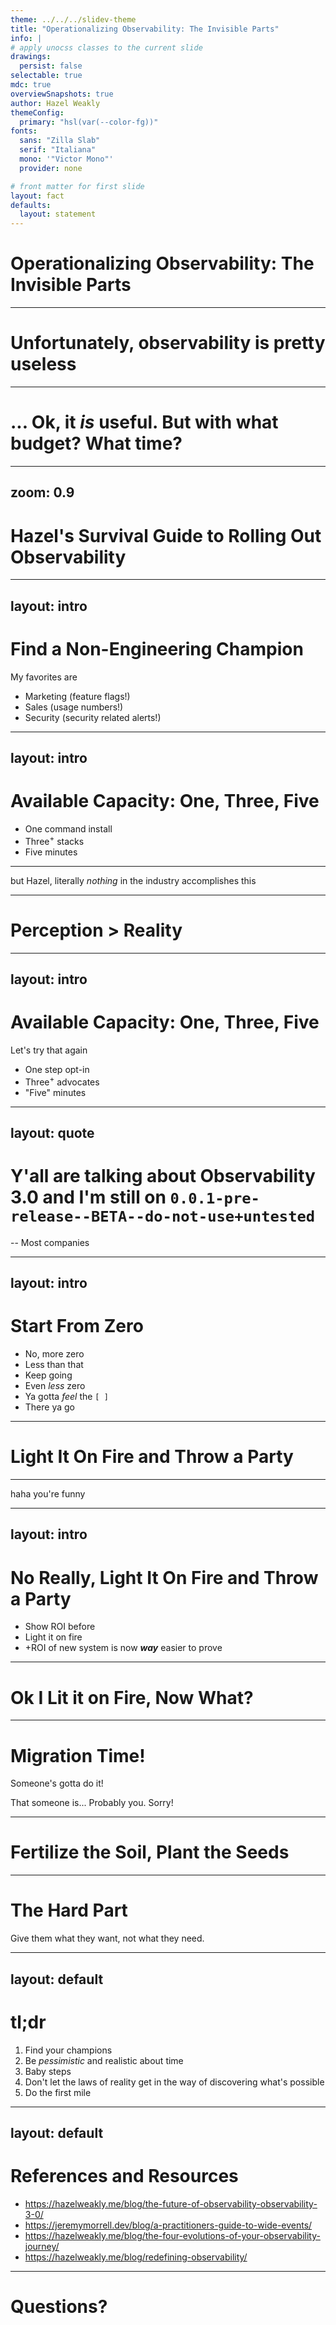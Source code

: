 ```yaml
---
theme: ../../../slidev-theme
title: "Operationalizing Observability: The Invisible Parts"
info: |
# apply unocss classes to the current slide
drawings:
  persist: false
selectable: true
mdc: true
overviewSnapshots: true
author: Hazel Weakly
themeConfig:
  primary: "hsl(var(--color-fg))"
fonts:
  sans: "Zilla Slab"
  serif: "Italiana"
  mono: '"Victor Mono"'
  provider: none

# front matter for first slide
layout: fact
defaults:
  layout: statement
---
```


# Operationalizing Observability: The Invisible Parts

---

# Unfortunately, observability is pretty useless

---

# ... Ok, it _is_ useful. But with what budget? What time?

---
zoom: 0.9
---

# Hazel's Survival Guide to Rolling Out Observability

---
layout: intro
---

# Find a Non-Engineering Champion

My favorites are

- Marketing (feature flags!)
- Sales (usage numbers!)
- Security (security related alerts!)

<!--
Why? Because if you say this is a good idea, it's you saying that.

If _they_ say it then its their entire department saying it.

It's their budget you're taking from to do this.

Also, step zero: if you can't convince your org you've already lost.
-->

---
layout: intro
---

# Available Capacity: One, Three, Five

- One command install
- Three<sup>+</sup> stacks
- Five minutes

<!--
Here's the dream: ...
-->

---

but Hazel, literally _nothing_ in the industry accomplishes this

---

# Perception > Reality

---
layout: intro
---

# Available Capacity: One, Three, Five

Let's try that again

- One step opt-in
- Three<sup>+</sup> advocates
- "Five" minutes

<!--
Nobody has time.

Nobody has energy.

Too in debt to save.
-->

---
layout: quote
---

# Y'all are talking about Observability 3.0 and I'm still on `0.0.1-pre-release--BETA--do-not-use+untested`

-- Most companies

---
layout: intro
---

# Start From Zero

<Transform :scale="2">
<v-clicks>

- No, more zero
- Less than that
- Keep going
- Even _less_ zero
- Ya gotta _feel_ the `[ ]`
- There ya go

</v-clicks>
</Transform>

---

# Light It On Fire and Throw a Party

---

haha you're funny

---
layout: intro
---

# No Really, Light It On Fire and Throw a Party

- Show ROI before
- Light it on fire
- +ROI of new system is now _**way**_ easier to prove

<!--
"it" here is the existing telemetry / alerting / monitoring / etc.

Sunk cost fallacy will hurt you real bad.

If you can re-deploy, you can blow it up.
If you can't, it's _probably_ not useful enough to exist.
-->

---

# Ok I Lit it on Fire, Now What?

---

# Migration Time!

Someone's gotta do it!

That someone is... Probably you. Sorry!

---

# Fertilize the Soil, Plant the Seeds

<!--
Create libraries, helper functions, go on call with them, help them out.

Create the conditions for success.
-->

---

# The Hard Part

Give them what they want, not what they need.

<!--
Spend your political capital on influencing them to want the right thing.

DON'T convince them to want what you gave them.

Trust and empathy comes before collaboration.
-->

---
layout: default
---

# tl;dr

1. Find your champions
2. Be _pessimistic_ and realistic about time
3. Baby steps
4. Don't let the laws of reality get in the way of discovering what's possible
5. Do the first mile

---
layout: default
---

# References and Resources

- <https://hazelweakly.me/blog/the-future-of-observability-observability-3-0/>
- <https://jeremymorrell.dev/blog/a-practitioners-guide-to-wide-events/>
- <https://hazelweakly.me/blog/the-four-evolutions-of-your-observability-journey/>
- <https://hazelweakly.me/blog/redefining-observability/>

---

# Questions?
